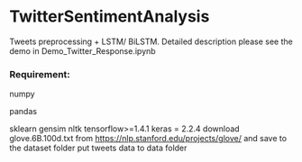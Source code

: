 # TwitterSentimentAnalysis
Tweets preprocessing + LSTM/ BiLSTM. Detailed description please see the demo in Demo_Twitter_Response.ipynb

### Requirement:
numpy 

pandas 

sklearn
gensim
nltk
tensorflow>=1.4.1
keras = 2.2.4
download glove.6B.100d.txt from https://nlp.stanford.edu/projects/glove/ and save to the dataset folder
put tweets data to data folder
